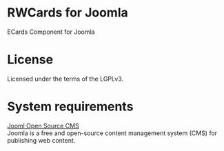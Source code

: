 RWCards for Joomla
==============


ECards Component for Joomla

License
=======
Licensed under the terms of the LGPLv3.


System requirements
===================
<a href="http://www.joomla.org/" target="_blank">Jooml Open Source CMS</a><br>
Joomla is a free and open-source content management system (CMS) for publishing web content.
